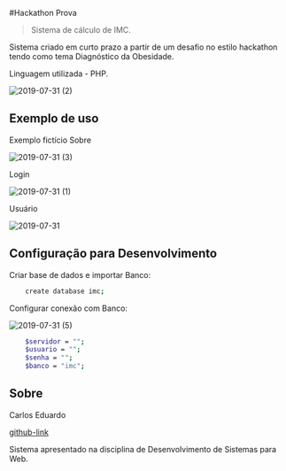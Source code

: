
#Hackathon Prova 
> Sistema de cálculo de IMC.

Sistema criado em curto prazo a partir de um desafio no estilo hackathon tendo como tema Diagnóstico da Obesidade.

Linguagem utilizada - PHP.

![2019-07-31 (2)](https://user-images.githubusercontent.com/41708008/62214388-5c283900-b37b-11e9-8a79-46feaa24ff61.png)


## Exemplo de uso

Exemplo fictício Sobre

![2019-07-31 (3)](https://user-images.githubusercontent.com/41708008/62214811-2c2d6580-b37c-11e9-9de8-f3989ea3bc0e.png)

Login

![2019-07-31 (1)](https://user-images.githubusercontent.com/41708008/62214726-06a05c00-b37c-11e9-850b-62067a071035.png)

Usuário

![2019-07-31](https://user-images.githubusercontent.com/41708008/62214789-1cae1c80-b37c-11e9-92c3-986899c7f2a0.png)


## Configuração para Desenvolvimento

Criar base de dados e importar Banco:

```sh
    create database imc;
```

Configurar conexão com Banco:

![2019-07-31 (5)](https://user-images.githubusercontent.com/41708008/62216229-bbd41380-b37e-11e9-9f05-7cb78457e92b.png)

```sh
    $servidor = "";
	$usuario = "";
	$senha = "";
	$banco = "imc";
```

## Sobre

Carlos Eduardo

[github-link](https://github.com/caduelias)

Sistema apresentado na disciplina de Desenvolvimento de Sistemas para Web.
